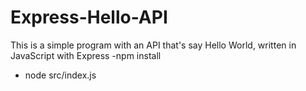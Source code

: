 # Express-Hello-API
This is a simple program with an API that's say Hello World, written in JavaScript with Express
-npm install
- node src/index.js
